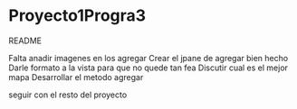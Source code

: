 # Proyecto1Progra3

README

Falta anadir imagenes en los agregar
Crear el jpane de agregar bien hecho
Darle formato a la vista para que no quede tan fea
Discutir cual es el mejor mapa
Desarrollar el metodo agregar

seguir con el resto del proyecto
